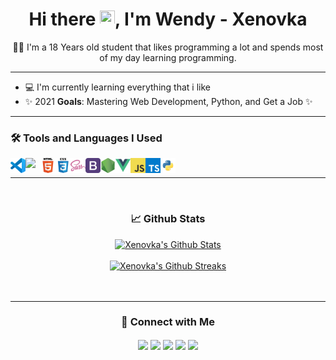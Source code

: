 <div align="center">
  <h1>Hi there <img width="24px" height="24px" src="https://raw.githubusercontent.com/MartinHeinz/MartinHeinz/master/wave.gif">, I'm Wendy - Xenovka</h1>
  <p>🙎‍♂️ I'm a 18 Years old student that likes programming a lot and spends most of my day learning programming.</p>
</div>

---

- 💻 I'm currently learning everything that i like
- ✨ 2021 **Goals**: Mastering Web Development, Python, and Get a Job ✨

---

### 🛠 Tools and Languages I Used

<a href="https://code.visualstudio.com/" target="_blank"><img width="24px" align="left" src="https://raw.githubusercontent.com/github/explore/80688e429a7d4ef2fca1e82350fe8e3517d3494d/topics/visual-studio-code/visual-studio-code.png" /></a>

<a href="https://github.com/xenovka/" target="_blank"><img width="24px" align="left" src="https://upload.wikimedia.org/wikipedia/commons/thumb/a/ae/Github-desktop-logo-symbol.svg/1024px-Github-desktop-logo-symbol.svg.png" /></a>

<a href="https://html.com/" target="_blank"><img width="24px" align="left"  src="https://raw.githubusercontent.com/github/explore/80688e429a7d4ef2fca1e82350fe8e3517d3494d/topics/html/html.png" /></a>

<a href="https://en.wikipedia.org/wiki/CSS" target="_blank"><img width="24px" align="left"  src="https://raw.githubusercontent.com/github/explore/80688e429a7d4ef2fca1e82350fe8e3517d3494d/topics/css/css.png" /></a>

<a href="https://sass-lang.com/" target="_blank"><img width="24px" align="left"  src="https://raw.githubusercontent.com/github/explore/80688e429a7d4ef2fca1e82350fe8e3517d3494d/topics/sass/sass.png" /></a>

<a href="https://getbootstrap.com/" target="_blank"><img width="24px" align="left"  src="https://raw.githubusercontent.com/github/explore/80688e429a7d4ef2fca1e82350fe8e3517d3494d/topics/bootstrap/bootstrap.png" /></a>

<a href="https://nodejs.org/en/" target="_blank"><img width="24px" align="left"  src="https://raw.githubusercontent.com/github/explore/80688e429a7d4ef2fca1e82350fe8e3517d3494d/topics/nodejs/nodejs.png" /></a>

<a href="https://v3.vuejs.org/" target="_blank"><img width="24px" align="left"  src="https://raw.githubusercontent.com/github/explore/80688e429a7d4ef2fca1e82350fe8e3517d3494d/topics/vue/vue.png" /></a>

<a href="https://www.javascript.com/" target="_blank"><img width="24px" align="left"  src="https://raw.githubusercontent.com/github/explore/80688e429a7d4ef2fca1e82350fe8e3517d3494d/topics/javascript/javascript.png" /></a>

<a href="https://www.typescriptlang.org/" target="_blank"><img width="24px" align="left" src="https://raw.githubusercontent.com/github/explore/80688e429a7d4ef2fca1e82350fe8e3517d3494d/topics/typescript/typescript.png" /></a>

<a href="https://www.python.org/" target="_blank"><img width="24px" align="left"  src="https://raw.githubusercontent.com/github/explore/80688e429a7d4ef2fca1e82350fe8e3517d3494d/topics/python/python.png" /></a>

<br>

---

<br>

<div align="center">
  <h3>📈 Github Stats</h3>  
  <a href="https://github.com/xenovka">
    <img alt="Xenovka's Github Stats" src="https://github-readme-stats.vercel.app/api?username=xenovka&hide=contribs,prs&show_icons=true&theme=synthwave&hide_border=true" />   
  </a>

  <br>
  <br>

  <a href="https://github.com/xenovka">
    <img alt="Xenovka's Github Streaks" src="https://github-readme-streak-stats.herokuapp.com/?user=xenovka&hide_border=true&theme=synthwave" />   
  </a>  
</div>

<br>
<br>

---

<div align="center">
  <h3>💬 Connect with Me</h3>

  <a href="https://github.com/xenovka/" target="_blank"><img align="center" src="https://img.shields.io/badge/xenovka-black?style=for-the-badge&logo=github" /></a>
  <a href="https://www.instagram.com/wendyyyanto/" target="_blank"><img align="center" src="https://img.shields.io/badge/@wendyyyanto-pink?style=for-the-badge&logo=instagram" /></a>
  <a href="https://twitter.com/xenovka" target="_blank"><img align="center" src="https://img.shields.io/badge/@xenovka-lightblue?style=for-the-badge&logo=twitter" /></a>
  <a href="https://www.facebook.com/xenosia.id/" target="_blank"><img align="center" src="https://img.shields.io/badge/Wendy Id-9cf?style=for-the-badge&logo=facebook" /></a>
  <a href="https://www.linkedin.com/in/wendy-anto-75423919b/" target="_blank"><img align="center" src="https://img.shields.io/badge/Wendyanto-blue?style=for-the-badge&logo=linkedin" /></a>

</div>
